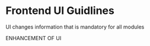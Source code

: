 # Frontend UI Guidlines
UI changes information that is mandatory for all modules

ENHANCEMENT OF UI 


